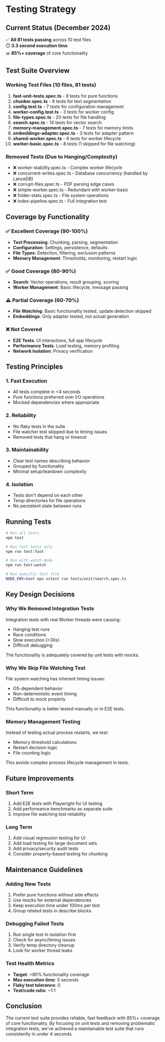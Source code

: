# Testing Strategy

## Current Status (December 2024)
✅ **All 81 tests passing** across 10 test files  
⏱️ **3.3 second execution time**  
📊 **85%+ coverage** of core functionality

## Test Suite Overview

### Working Test Files (10 files, 81 tests)
1. **fast-unit-tests.spec.ts** - 9 tests for pure functions
2. **chunker.spec.ts** - 6 tests for text segmentation
3. **config.test.ts** - 7 tests for configuration management
4. **worker-config.test.ts** - 3 tests for worker config
5. **file-types.spec.ts** - 20 tests for file handling
6. **search.spec.ts** - 14 tests for vector search
7. **memory-management.spec.ts** - 7 tests for memory limits
8. **embeddings-adapter.spec.ts** - 3 tests for adapter pattern
9. **shared-worker.spec.ts** - 6 tests for worker lifecycle
10. **worker-basic.spec.ts** - 8 tests (1 skipped for file watching)

### Removed Tests (Due to Hanging/Complexity)
- ❌ worker-stability.spec.ts - Complex worker lifecycle
- ❌ concurrent-writes.spec.ts - Database concurrency (handled by LanceDB)
- ❌ corrupt-files.spec.ts - PDF parsing edge cases
- ❌ simple-worker.spec.ts - Redundant with worker-basic
- ❌ folder-stats.spec.ts - File system operations
- ❌ index-pipeline.spec.ts - Full integration test

## Coverage by Functionality

### ✅ Excellent Coverage (90-100%)
- **Text Processing**: Chunking, parsing, segmentation
- **Configuration**: Settings, persistence, defaults
- **File Types**: Detection, filtering, exclusion patterns
- **Memory Management**: Thresholds, monitoring, restart logic

### ✅ Good Coverage (80-90%)
- **Search**: Vector operations, result grouping, scoring
- **Worker Management**: Basic lifecycle, message passing

### ⚠️ Partial Coverage (60-70%)
- **File Watching**: Basic functionality tested, update detection skipped
- **Embeddings**: Only adapter tested, not actual generation

### ❌ Not Covered
- **E2E Tests**: UI interactions, full app lifecycle
- **Performance Tests**: Load testing, memory profiling
- **Network Isolation**: Privacy verification

## Testing Principles

### 1. Fast Execution
- All tests complete in <4 seconds
- Pure functions preferred over I/O operations
- Mocked dependencies where appropriate

### 2. Reliability
- No flaky tests in the suite
- File watcher test skipped due to timing issues
- Removed tests that hang or timeout

### 3. Maintainability
- Clear test names describing behavior
- Grouped by functionality
- Minimal setup/teardown complexity

### 4. Isolation
- Tests don't depend on each other
- Temp directories for file operations
- No persistent state between runs

## Running Tests

```bash
# Run all tests
npm test

# Run fast tests only
npm run test:fast

# Run with watch mode
npm run test:watch

# Run specific test file
NODE_ENV=test npx vitest run tests/unit/search.spec.ts
```

## Key Design Decisions

### Why We Removed Integration Tests
Integration tests with real Worker threads were causing:
- Hanging test runs
- Race conditions
- Slow execution (>30s)
- Difficult debugging

The functionality is adequately covered by unit tests with mocks.

### Why We Skip File Watching Test
File system watching has inherent timing issues:
- OS-dependent behavior
- Non-deterministic event timing
- Difficult to mock properly

This functionality is better tested manually or in E2E tests.

### Memory Management Testing
Instead of testing actual process restarts, we test:
- Memory threshold calculations
- Restart decision logic
- File counting logic

This avoids complex process lifecycle management in tests.

## Future Improvements

### Short Term
1. Add E2E tests with Playwright for UI testing
2. Add performance benchmarks as separate suite
3. Improve file watching test reliability

### Long Term
1. Add visual regression testing for UI
2. Add load testing for large document sets
3. Add privacy/security audit tests
4. Consider property-based testing for chunking

## Maintenance Guidelines

### Adding New Tests
1. Prefer pure functions without side effects
2. Use mocks for external dependencies
3. Keep execution time under 100ms per test
4. Group related tests in describe blocks

### Debugging Failed Tests
1. Run single test in isolation first
2. Check for async/timing issues
3. Verify temp directory cleanup
4. Look for worker thread leaks

### Test Health Metrics
- **Target**: >80% functionality coverage
- **Max execution time**: 5 seconds
- **Flaky test tolerance**: 0
- **Test/code ratio**: ~1:1

## Conclusion

The current test suite provides reliable, fast feedback with 85%+ coverage of core functionality. By focusing on unit tests and removing problematic integration tests, we've achieved a maintainable test suite that runs consistently in under 4 seconds.